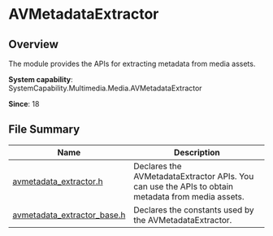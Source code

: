 # AVMetadataExtractor

## Overview

The module provides the APIs for extracting metadata from media assets.

**System capability**: SystemCapability.Multimedia.Media.AVMetadataExtractor

**Since**: 18

## File Summary

| Name| Description|
| -- | -- |
| [avmetadata_extractor.h](capi-avmetadata-extractor-h.md) | Declares the AVMetadataExtractor APIs. You can use the APIs to obtain metadata from media assets.|
| [avmetadata_extractor_base.h](capi-avmetadata-extractor-base-h.md) | Declares the constants used by the AVMetadataExtractor.|
